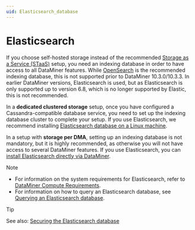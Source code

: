 ```yaml
---
uid: Elasticsearch_database
---
```


# Elasticsearch

If you choose self-hosted storage instead of the recommended [Storage as a Service (STaaS)](xref:STaaS) setup, you need an indexing database in order to have access to all DataMiner features. While [OpenSearch](xref:OpenSearch_database) is the recommended indexing database, this is not supported prior to DataMiner 10.3.0/10.3.3. In earlier DataMiner versions, Elasticsearch is used, but as Elasticsearch is only supported up to version 6.8, which is no longer supported by Elastic, this is not recommended.

In a **dedicated clustered storage** setup, once you have configured a Cassandra-compatible database service, you need to set up the indexing database cluster to complete your setup. If you use Elasticsearch, we recommend installing [Elasticsearch database on a Linux machine](xref:Installing_Elasticsearch_on_separate_Linux_machine).

In a setup with **storage per DMA**, setting up an indexing database is not mandatory, but it is highly recommended, as otherwise you will not have access to several DataMiner features. If you use Elasticsearch, you can [install Elasticsearch directly via DataMiner](xref:Installing_Elasticsearch_via_DataMiner).

> [!NOTE]
>
> - For information on the system requirements for Elasticsearch, refer to [DataMiner Compute Requirements](xref:DataMiner_Compute_Requirements).
> - For information on how to query an Elasticsearch database, see [Querying an Elasticsearch database](xref:Querying_an_Elasticsearch_database).

> [!TIP]
> See also: [Securing the Elasticsearch database](xref:Security_Elasticsearch)
